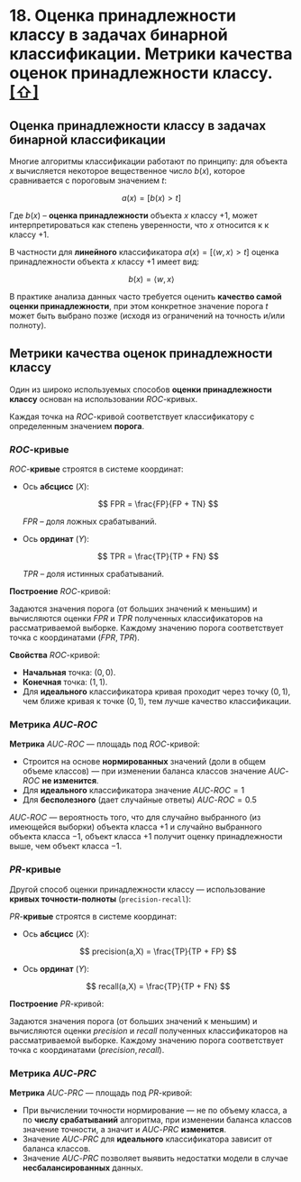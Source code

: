 # 18. Оценка принадлежности классу в задачах бинарной классификации. Метрики качества оценок принадлежности классу. [[⇧]](../questions-list.md)

## Оценка принадлежности классу в задачах бинарной классификации

Многие алгоритмы классификации работают по принципу: для объекта $x$ вычисляется некоторое вещественное число $b(x)$, которое сравнивается с пороговым значением $t$:

$$
a(x) = [b(x)> t]
$$

Где $b(x)$ – **оценка принадлежности** объекта $x$ классу $+1$, может интерпретироваться как степень уверенности, что $x$ относится к к классу $+1$.

В частности для **линейного** классификатора $a(x) =[\langle w, x \rangle > t]$ оценка принадлежности объекта $x$ классу $+1$ имеет вид:

$$
b(x) = \langle w, x \rangle
$$

В практике анализа данных часто требуется оценить **качество самой оценки принадлежности**, при этом конкретное значение порога $t$ может быть выбрано позже (исходя из ограничений на точность и/или полноту).

## Метрики качества оценок принадлежности классу

Один из широко используемых способов **оценки принадлежности классу** основан на использовании $ROC$-кривых.

Каждая точка на $ROC$-кривой соответствует классификатору с определенным значением **порога**.

### $ROC$-кривые

$ROC$-**кривые** строятся в системе координат:

- Ось **абсцисс** ($X$):

  $$
  FPR = \frac{FP}{FP + TN}
  $$

  $FPR$ – доля ложных срабатываний.

- Ось **ординат** ($Y$):

  $$
  TPR = \frac{TP}{TP + FN}
  $$

  $TPR$ – доля истинных срабатываний.

**Построение** $ROC$-кривой:

Задаются значения порога (от больших значений к меньшим) и вычисляются оценки $FPR$ и $TPR$ полученных классификаторов на рассматриваемой выборке. Каждому значению порога соответствует точка с координатами $(FPR, TPR)$.

**Свойства** $ROC$-кривой:

- **Начальная** точка: $(0, 0)$.
- **Конечная** точка: $(1,1)$.
- Для **идеального** классификатора кривая проходит через точку $(0, 1)$, чем ближе кривая к точке $(0, 1)$, тем лучше качество классификации.

### Метрика $AUC\text{-}ROC$

**Метрика** $AUC\text{-}ROC$ — площадь под $ROC$-кривой:

- Строится на основе **нормированных** значений (доли в общем объеме классов) — при изменении баланса классов значение $AUC\text{-}ROC$ **не изменится**.
- Для **идеального** классификатора значение $AUC\text{-}ROC = 1$
- Для **бесполезного** (дает случайные ответы) $AUC\text{-}ROC = 0.5$

$AUC\text{-}ROC$ — вероятность того, что для случайно выбранного (из имеющейся выборки) объекта класса $+1$ и случайно выбранного объекта класса $-1$, объект класса $+1$ получит оценку принадлежности выше, чем объект класса $-1$.

### $PR$-кривые

Другой способ оценки принадлежности классу — использование **кривых точности-полноты** (`precision-recall`):

$PR$-**кривые** строятся в системе координат:

- Ось **абсцисс** ($X$):

  $$
  precision(a,X) = \frac{TP}{TP + FP}
  $$

- Ось **ординат** ($Y$):

  $$
  recall(a,X) = \frac{TP}{TP + FN}
  $$

**Построение** $PR$-кривой:

Задаются значения порога (от больших значений к меньшим) и вычисляются оценки $precision$ и $recall$ полученных классификаторов на рассматриваемой выборке. Каждому значению порога соответствует точка с координатами $(precision, recall)$.

### Метрика $AUC\text{-}PRC$

**Метрика** $AUC\text{-}PRC$ — площадь под $PR$-кривой:

- При вычислении точности нормирование — не по объему класса, а по **числу срабатываний** алгоритма, при изменении баланса классов значение точности, а значит и $AUC\text{-}PRC$ **изменится**.
- Значение $AUC\text{-}PRC$ для **идеального** классификатора зависит от баланса классов.
- Значение $AUC\text{-}PRC$ позволяет выявить недостатки модели в случае **несбалансированных** данных.

